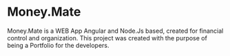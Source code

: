 # Money.Mate
Money.Mate is a WEB App Angular and Node.Js based, created for financial control and organization. This project was created with the purpose of being a Portfolio for the developers.
